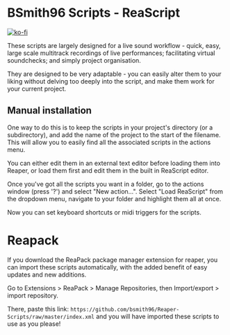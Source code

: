 # BSmith96 Scripts - ReaScript

[![ko-fi](https://ko-fi.com/img/githubbutton_sm.svg)](https://ko-fi.com/F1F120U9I)

These scripts are largely designed for a live sound workflow - quick, easy, large scale multitrack recordings of live performances; facilitating virtual soundchecks; and simply project organisation.

They are designed to be very adaptable - you can easily alter them to your liking without delving too deeply into the script, and make them work for your current project.

## Manual installation

One way to do this is to keep the scripts in your project's directory (or a subdirectory), and add the name of the project to the start of the filename. This will allow you to easily find all the associated scripts in the actions menu.

You can either edit them in an external text editor before loading them into Reaper, or load them first and edit them in the built in ReaScript editor.

Once you've got all the scripts you want in a folder, go to the actions window (press '?') and select "New action...". Select "Load ReaScript" from the dropdown menu, navigate to your folder and highlight them all at once.

Now you can set keyboard shortcuts or midi triggers for the scripts.

# Reapack

If you download the ReaPack package manager extension for reaper, you can import these scripts automatically, with the added benefit of easy updates and new additions.

Go to Extensions > ReaPack > Manage Repositories, then Import/export > import repository.

There, paste this link: `https://github.com/bsmith96/Reaper-Scripts/raw/master/index.xml` and you will have imported these scripts to use as you please!
